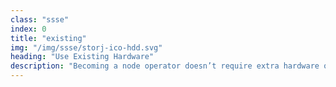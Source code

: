 ```yaml
---
class: "ssse"
index: 0
title: "existing"
img: "/img/ssse/storj-ico-hdd.svg"
heading: "Use Existing Hardware"
description: "Becoming a node operator doesn’t require extra hardware or power-hungry CPUs. All you need is a solid internet and enough hard drive space."
---
```

